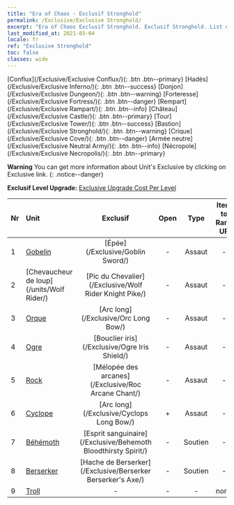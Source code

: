 ```yaml
---
title: "Era of Chaos - Exclusif Stronghold"
permalink: /Exclusive/Exclusive Stronghold/
excerpt: "Era of Chaos Exclusif Stronghold. Exclusif Stronghold. List of Exclusif Stronghold in Era of Chaos"
last_modified_at: 2021-03-04
locale: fr
ref: "Exclusive Stronghold"
toc: false
classes: wide
---
```

 [Conflux](/Exclusive/Exclusive Conflux/){: .btn .btn--primary} [Hadès](/Exclusive/Exclusive Inferno/){: .btn .btn--success} [Donjon](/Exclusive/Exclusive Dungeon/){: .btn .btn--warning} [Forteresse](/Exclusive/Exclusive Fortress/){: .btn .btn--danger} [Rempart](/Exclusive/Exclusive Rampart/){: .btn .btn--info} [Château](/Exclusive/Exclusive Castle/){: .btn .btn--primary} [Tour](/Exclusive/Exclusive Tower/){: .btn .btn--success} [Bastion](/Exclusive/Exclusive Stronghold/){: .btn .btn--warning} [Crique](/Exclusive/Exclusive Cove/){: .btn .btn--danger} [Armée neutre](/Exclusive/Exclusive Neutral Army/){: .btn .btn--info} [Nécropole](/Exclusive/Exclusive Necropolis/){: .btn .btn--primary} 

**Warning** You can get more information about Unit's Exclusive by clicking on Exclusive link. 
{: .notice--danger}

 **Exclusif Level Upgrade:** [Exclusive Upgrade Cost Per Level](/Exclusive/ExclusiveUpgradeCostPerLevel/)

  | Nr |         Unit        | Exclusif | Open  |    Type   |  Item to Rank UP      |  Skin   |
  |:---|:--------------------|:-------------:|:-----:|:---------:|:---------------------:|:-------:|
  | 1  | [Gobelin](/units/Goblin/) | [Épée](/Exclusive/Goblin Sword/) | - | Assaut | - | - |
  | 2  | [Chevaucheur de loup](/units/Wolf Rider/) | [Pic du Chevalier](/Exclusive/Wolf Rider Knight Pike/) | - | Assaut | - | - |
  | 3  | [Orque](/units/Orc/) | [Arc long](/Exclusive/Orc Long Bow/) | - | Assaut | - | - |
  | 4  | [Ogre](/units/Ogre/) | [Bouclier iris](/Exclusive/Ogre Iris Shield/) | - | Assaut | - | - |
  | 5  | [Rock](/units/Roc/) | [Mélopée des arcanes](/Exclusive/Roc Arcane Chant/) | - | Assaut | - | - |
  | 6  | [Cyclope](/units/Cyclops/) | [Arc long](/Exclusive/Cyclops Long Bow/) | + | Assaut | - | - |
  | 7  | [Béhémoth](/units/Behemoth/) | [Esprit sanguinaire](/Exclusive/Behemoth Bloodthirsty Spirit/) | - | Soutien | - | - |
  | 8  | [Berserker](/units/Berserker/) | [Hache de Berserker](/Exclusive/Berserker Berserker's Axe/) | - | Soutien | - | - |
  | 9  | [Troll](/units/Troll/) | - | - | - | none | none |
